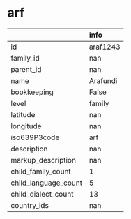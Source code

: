 # arf
|                      | info     |
|:---------------------|:---------|
| id                   | araf1243 |
| family_id            | nan      |
| parent_id            | nan      |
| name                 | Arafundi |
| bookkeeping          | False    |
| level                | family   |
| latitude             | nan      |
| longitude            | nan      |
| iso639P3code         | arf      |
| description          | nan      |
| markup_description   | nan      |
| child_family_count   | 1        |
| child_language_count | 5        |
| child_dialect_count  | 13       |
| country_ids          | nan      |